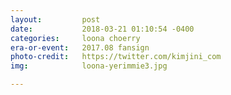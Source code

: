 ```yaml
---
layout:         post
date:           2018-03-21 01:10:54 -0400
categories:     loona choerry
era-or-event:   2017.08 fansign
photo-credit:   https://twitter.com/kimjini_com
img:            loona-yerimmie3.jpg

---
```

